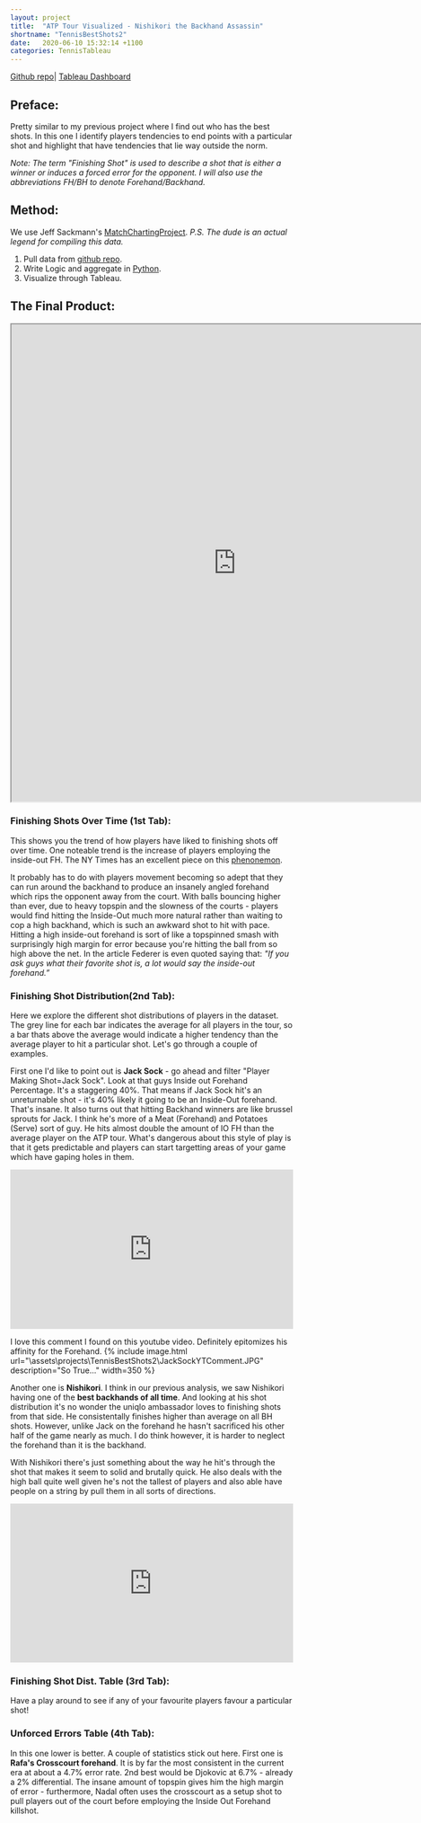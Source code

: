 ```yaml
---
layout: project
title:  "ATP Tour Visualized - Nishikori the Backhand Assassin"
shortname: "TennisBestShots2"
date:   2020-06-10 15:32:14 +1100
categories: TennisTableau
---
```

<link rel="canonical" href="{{ site.url }}{{ page.url | replace:'index.html',''}}">


[Github repo](https://github.com/wjia26/TennisAnalytics)|
[Tableau Dashboard](https://public.tableau.com/profile/william8331#!/vizhome/ATPTourPlayerShotSelection/FinishingShotOverTime)

## Preface:
Pretty similar to my previous project where I find out who has the best shots. In this one I identify players tendencies to end points with a particular shot and highlight that have tendencies that lie way outside the norm.

*Note: The term "Finishing Shot" is used to describe a shot that is either a winner or induces a forced error for the opponent. I will also use the abbreviations FH/BH to denote Forehand/Backhand.*


## Method:
We use Jeff Sackmann's [MatchChartingProject](https://github.com/JeffSackmann/tennis_MatchChartingProject). *P.S. The dude is an actual legend for compiling this data.*

1. Pull data from [github repo](https://github.com/JeffSackmann/tennis_atp).
2. Write Logic and aggregate in [Python](https://github.com/wjia26/TennisAnalytics). 
3. Visualize through Tableau.

## The Final Product:
<iframe src="https://public.tableau.com/views/ATPTourPlayerShotSelection/FinishingShotOverTime?:showVizHome=no&:embed=true"
width="800" height="850"></iframe>

### Finishing Shots Over Time (1st Tab):
This shows you the trend of how players have liked to finishing shots off over time. One noteable trend is the increase of players employing the inside-out FH. The NY Times has an excellent piece on this [phenonemon](https://www.nytimes.com/2015/09/07/sports/tennis/inside-out-forehand-is-now-the-most-devastating-shot.html). 

It probably has to do with players movement becoming so adept that they can run around the backhand to produce an insanely angled forehand which rips the opponent away from the court. With balls bouncing higher than ever, due to heavy topspin and the slowness of the courts - players would find hitting the Inside-Out much more natural rather than waiting to cop a high backhand, which is such an awkward shot to hit with pace. Hitting a high inside-out forehand is sort of like a topspinned smash with surprisingly high margin for error because you're hitting the ball from so high above the net. In the article Federer is even quoted saying that: *"If you ask guys what their favorite shot is, a lot would say the inside-out forehand.”*

### Finishing Shot Distribution(2nd Tab):
Here we explore the different shot distributions of players in the dataset. The grey line for each bar indicates the average for all players in the tour, so a bar thats above the average would indicate a higher tendency than the average player to hit a particular shot. Let's go through a couple of examples.

First one I'd like to point out is **Jack Sock** - go ahead and filter "Player Making Shot=Jack Sock". Look at that guys Inside out Forehand Percentage. It's a staggering 40%. That means if Jack Sock hit's an unreturnable shot - it's 40% likely it going to be an Inside-Out forehand. That's insane. It also turns out that hitting Backhand winners are like brussel sprouts for Jack. I think he's more of a Meat (Forehand) and Potatoes (Serve) sort of guy. He hits almost double the amount of IO FH than the average player on the ATP tour. What's dangerous about this style of play is that it gets predictable and players can start targetting areas of your game which have gaping holes in them.  

<style>.embed-container { position: relative; padding-bottom: 56.25%; height: 0; overflow: hidden; max-width: 100%; } .embed-container iframe, .embed-container object, .embed-container embed { position: absolute; top: 0; left: 0; width: 100%; height: 100%; }</style><div class='embed-container'><iframe src='https://www.youtube.com/embed/pj77mJJ5sUM' frameborder='0' allowfullscreen></iframe></div>

I love this comment I found on this youtube video. Definitely epitomizes his affinity for the Forehand.
{% include image.html url="\assets\projects\TennisBestShots2\JackSockYTComment.JPG" description="So True..." width=350 %}

Another one is **Nishikori**. I think in our previous analysis, we saw Nishikori having one of the **best backhands of all time**. And looking at his shot distribution it's no wonder the uniqlo ambassador loves to finishing shots from that side. He consistentally finishes higher than average on all BH shots. However, unlike Jack on the forehand he hasn't sacrificed his other half of the game nearly as much. I do think however, it is harder to neglect the forehand than it is the backhand. 

With Nishikori there's just something about the way he hit's through the shot that makes it seem to solid and brutally quick. He also deals with the high ball quite well given he's not the tallest of players and also able have people on a string by pull them in all sorts of directions.

<style>.embed-container { position: relative; padding-bottom: 56.25%; height: 0; overflow: hidden; max-width: 100%; } .embed-container iframe, .embed-container object, .embed-container embed { position: absolute; top: 0; left: 0; width: 100%; height: 100%; }</style><div class='embed-container'><iframe src='https://www.youtube.com/embed/cnsbUTLMr08' frameborder='0' allowfullscreen></iframe></div>

### Finishing Shot Dist. Table (3rd Tab):
Have a play around to see if any of your favourite players favour a particular shot!
### Unforced Errors Table (4th Tab):
In this one lower is better. A couple of statistics stick out here. First one is **Rafa's Crosscourt forehand**. It is by far the most consistent in the current era at about a 4.7% error rate. 2nd best would be Djokovic at 6.7% - already a 2% differential. The insane amount of topspin gives him the high margin of error - furthermore, Nadal often uses the crosscourt as a setup shot to pull players out of the court before employing the Inside Out Forehand killshot.



